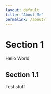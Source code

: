 ```yaml
---
layout: default
title: "About Me"
permalink: /about/
---
```


# Section 1

Hello World

## Section 1.1

Test stuff
